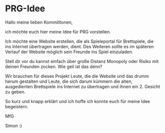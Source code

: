 # PRG-Idee

Hallo meine lieben Kommilitonen,

ich möchte euch hier meine Idee für PRG vorstellen.

Ich möchte eine Website erstellen, die als Spieleportal für Brettspiele, die ins Internet übertragen werden, dient.
Des Weiteren sollte es im späteren Verlauf der Website möglich sein Freunde ins Spiel einzuladen.

Stell dir vor du kannst einfach über große Distanz Monopoly oder Risiko mit deinen Freunden zocken.
Wie geil ist das denn?

Wir brauchen für dieses Projekt Leute, die die Website und das drumm herum gestalten und Leute, die sich darum kümmern die alten,
ausgedienten Brettspiele ins Internet zu übertragen und ihnen ein 2. Gesicht zu geben.

So kurz und knapp erklärt und ich hoffe ich konnte euch für meine Idee begeistern.

MfG

Simon :)
